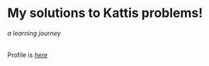 My solutions to Kattis problems!
============= 
###### a learning journey
Profile is 
_[here](https://open.kattis.com/users/sala-gabriel)_
